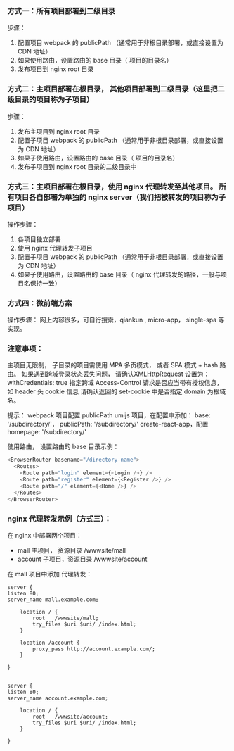 ### 方式一：所有项目部署到二级目录

步骤：

1. 配置项目 webpack 的 publicPath （通常用于非根目录部署，或直接设置为 CDN 地址）
2. 如果使用路由，设置路由的 base 目录（ 项目的目录名）
3. 发布项目到 nginx root 目录

### 方式二：主项目部署在根目录， 其他项目部署到二级目录（这里把二级目录的项目称为子项目）

步骤：

1. 发布主项目到 nginx root 目录
2. 配置子项目 webpack 的 publicPath （通常用于非根目录部署，或直接设置为 CDN 地址）
3. 如果子使用路由，设置路由的 base 目录（ 项目的目录名）
4. 发布子项目到 nginx root 目录的二级目录中

### 方式三：主项目部署在根目录，使用 nginx 代理转发至其他项目。 所有项目各自部署为单独的 nginx server（我们把被转发的项目称为子项目）

操作步骤：

1. 各项目独立部署
2. 使用 nginx 代理转发子项目
3. 配置子项目 webpack 的 publicPath （通常用于非根目录部署，或直接设置为 CDN 地址）
4. 如果子使用路由，设置路由的 base 目录（ nginx 代理转发的路径，一般与项目名保持一致）

### 方式四：微前端方案

操作步骤：
网上内容很多，可自行搜索，qiankun , micro-app， single-spa 等实现。

### 注意事项：

主项目无限制， 子目录的项目需使用 MPA 多页模式， 或者 SPA 模式 + hash 路由。
如果遇到跨域登录状态丢失问题， 请确认[XMLHttpRequest](https://developer.mozilla.org/zh-CN/docs/Web/API/XMLHttpRequest) 设置为： withCredentials: true 指定跨域 Access-Control 请求是否应当带有授权信息，如 header 头 cookie 信息
请确认返回的 set-cookie 中是否指定 domain 为根域名。

提示：
webpack 项目配置 publicPath
umijs 项目，在配置中添加： base: '/subdirectory/'， publicPath: '/subdirectory/'
create-react-app，配置 homepage: '/subdirectory/'

使用路由， 设置路由的 base 目录示例：

```typescript
<BrowserRouter basename="/directory-name">
  <Routes>
    <Route path="login" element={<Login />} />
    <Route path="register" element={<Register />} />
    <Route path="/" element={<Home />} />
  </Routes>
</BrowserRouter>
```

### nginx 代理转发示例（方式三）：

在 nginx 中部署两个项目：

- mall 主项目， 资源目录 /wwwsite/mall
- account 子项目，资源目录 /wwwsite/account

在 mall 项目中添加 代理转发：

```
server {
listen 80;
server_name mall.example.com;

    location / {
        root   /wwwsite/mall;
        try_files $uri $uri/ /index.html;
    }

    location /account {
        proxy_pass http://account.example.com/;
    }

}


server {
listen 80;
server_name account.example.com;

    location / {
        root   /wwwsite/account;
        try_files $uri $uri/ /index.html;
    }

}
```
